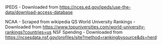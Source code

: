 IPEDS - Downloaded from https://nces.ed.gov/ipeds/use-the-data/download-access-database

NCAA - Scraped from wikipedia
QS World University Rankings - Downloaded from https://www.topuniversities.com/world-university-rankings?countries=us
NSF Spending - Downloaded from https://ncsesdata.nsf.gov/profiles/site?method=rankingbysource&ds=herd
